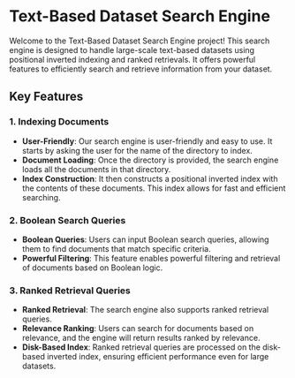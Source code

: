 # Text-Based Dataset Search Engine

Welcome to the Text-Based Dataset Search Engine project! This search engine is designed to handle large-scale text-based datasets using positional inverted indexing and ranked retrievals. It offers powerful features to efficiently search and retrieve information from your dataset.

## Key Features

### 1. Indexing Documents
- **User-Friendly**: Our search engine is user-friendly and easy to use. It starts by asking the user for the name of the directory to index.
- **Document Loading**: Once the directory is provided, the search engine loads all the documents in that directory.
- **Index Construction**: It then constructs a positional inverted index with the contents of these documents. This index allows for fast and efficient searching.

### 2. Boolean Search Queries
- **Boolean Queries**: Users can input Boolean search queries, allowing them to find documents that match specific criteria.
- **Powerful Filtering**: This feature enables powerful filtering and retrieval of documents based on Boolean logic.

### 3. Ranked Retrieval Queries
- **Ranked Retrieval**: The search engine also supports ranked retrieval queries.
- **Relevance Ranking**: Users can search for documents based on relevance, and the engine will return results ranked by relevance.
- **Disk-Based Index**: Ranked retrieval queries are processed on the disk-based inverted index, ensuring efficient performance even for large datasets.
